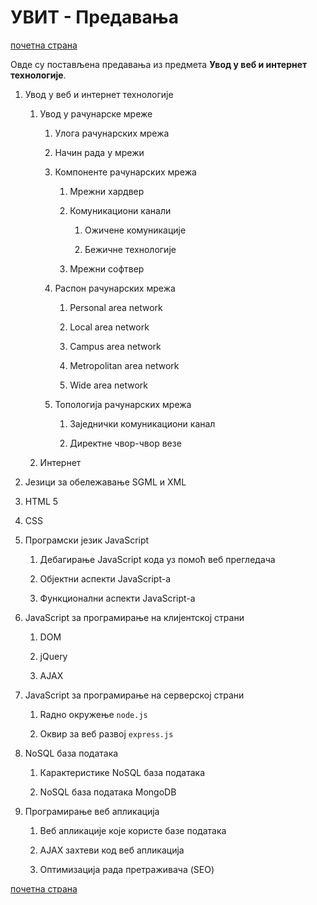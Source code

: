 # УВИТ - Предавања

[почетна страна](../README.md)

Овде су постављена предавања из предмета **Увод у веб и интернет технологије**.

1. Увод у веб и интернет технологије  

    1. Увод у рачунарске мреже  

        1. Улога рачунарских мрежа

        1. Начин рада у мрежи

        1. Компоненте рачунарских мрежа

            1. Мрежни хардвер

            1. Комуникациони канали

                1. Ожичене комуникације

                1. Бежичне технологије

            1. Мрежни софтвер

        1. Распон рачунарских мрежа

            1. Personal area network

            1. Local area network

            1. Campus area network

            1. Metropolitan area network

            1. Wide area network

        1. Топологија рачунарских мрежа

            1. Заједнички комуникациони канал

            1. Директне чвор-чвор везе

    1. Интернет

1. Језици за обележавање SGML и XML

1. HTML 5

1. CSS

1. Програмски језик JavaScript

    1. Дебагирање JavaScript кода уз помоћ веб прегледача

    1. Објектни аспекти JavaScript-а

    1. Функционални аспекти JavaScript-а

1. JavaScript за програмирање на клијентској страни

    1. DOM

    1. јQuery

    1. AJAX

1. JavaScript за програмирање на серверској страни

    1. Rадно окружење `node.js`

    1. Оквир за веб развој `express.js`

1. NoSQL база података  

    1. Карактеристике NoSQL база података

    1. NoSQL база података MongoDB

1. Програмирање веб апликација  

    1. Веб апликације које користе базе података

    1. AJAX захтеви код веб апликација  

    1. Оптимизација рада претраживача (SEO)

[почетна страна](../README.md)